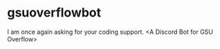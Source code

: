 # gsuoverflowbot
I am once again asking for your coding support. &lt;A Discord Bot for GSU Overflow>
